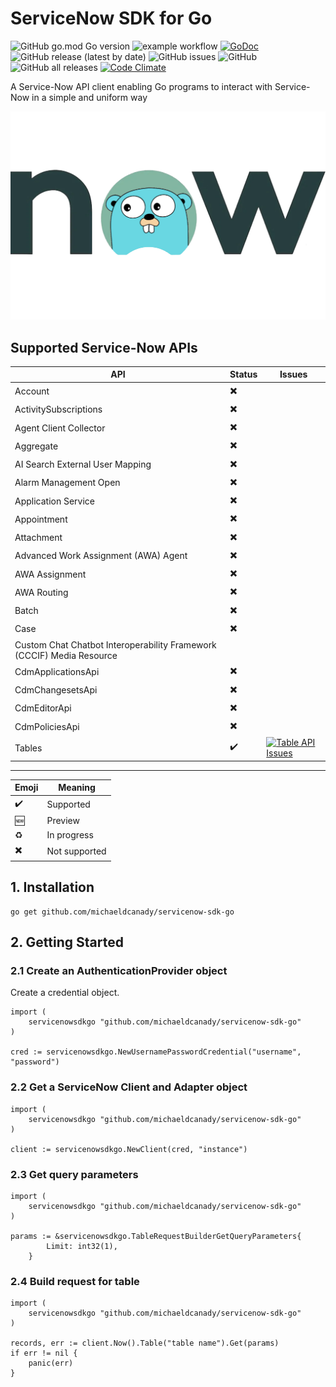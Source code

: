 # ServiceNow SDK for Go

![GitHub go.mod Go version](https://img.shields.io/github/go-mod/go-version/michaeldcanady/servicenow-sdk-go?style=plastic)
![example workflow](https://github.com/michaeldcanady/servicenow-sdk-go/actions/workflows/go.yml/badge.svg)
[![GoDoc](https://img.shields.io/static/v1?style=plastic&label=godoc&message=reference&color=blue)](https://pkg.go.dev/github.com/michaeldcanady/servicenow-sdk-go)
![GitHub release (latest by date)](https://img.shields.io/github/v/release/michaeldcanady/servicenow-sdk-go?style=plastic)
![GitHub issues](https://img.shields.io/github/issues/michaeldcanady/servicenow-sdk-go?style=plastic)
![GitHub](https://img.shields.io/github/license/michaeldcanady/servicenow-sdk-go?style=plastic)
![GitHub all releases](https://img.shields.io/github/downloads/michaeldcanady/servicenow-sdk-go/total?style=plastic)
[![Code Climate](https://codeclimate.com/github/michaeldcanady/servicenow-sdk-go.svg)](https://codeclimate.com/github/michaeldcanady/servicenow-sdk-go)

A Service-Now API client enabling Go programs to interact with Service-Now in a simple and uniform way

![servicenow-sdk-go](.github/servicenow-sdk-go_logo.png)

## Supported Service-Now APIs

| API                                  | Status | Issues |
| ------------------------------------ | ------ | ------ |
| Account                              | ✖️     |        |
| ActivitySubscriptions                | ✖️     |        |
| Agent Client Collector               | ✖️     |        |
| Aggregate                            | ✖️     |        |
| AI Search External User Mapping      | ✖️     |        |
| Alarm Management Open                | ✖️     |        |
| Application Service                  | ✖️     |        |
| Appointment                          | ✖️     |        |
| Attachment                           | ✖️     |        |
| Advanced Work Assignment (AWA) Agent | ✖️     |        |
| AWA Assignment                       | ✖️     |        |
| AWA Routing                          | ✖️     |        |
| Batch                                | ✖️     |        |
| Case                                 | ✖️     |        |
| Custom Chat Chatbot Interoperability Framework (CCCIF) Media Resource |
| CdmApplicationsApi                   | ✖️     |        |
| CdmChangesetsApi                     | ✖️     |        |
| CdmEditorApi                         | ✖️     |        |
| CdmPoliciesApi                       | ✖️     |        |
| Tables                               | ✔️      | [![Table API Issues](https://img.shields.io/github/issues-raw/michaeldcanady/servicenow-sdk-go/table%20api?label=%20)](https://github.com/michaeldcanady/servicenow-sdk-go/labels/table%20api) |
---

| Emoji | Meaning       |
| ----- | ------------- |
| ✔️     | Supported     |
| 🆕     | Preview       |
| ♻️     | In progress   |
| ✖️     | Not supported |

## 1. Installation

```Shell
go get github.com/michaeldcanady/servicenow-sdk-go
```

## 2. Getting Started

### 2.1 Create an AuthenticationProvider object

Create a credential object.

```golang
import (
    servicenowsdkgo "github.com/michaeldcanady/servicenow-sdk-go"
)

cred := servicenowsdkgo.NewUsernamePasswordCredential("username", "password")
```

### 2.2 Get a ServiceNow Client and Adapter object

```golang
import (
    servicenowsdkgo "github.com/michaeldcanady/servicenow-sdk-go"
)

client := servicenowsdkgo.NewClient(cred, "instance")
```

### 2.3 Get query parameters

```golang
import (
    servicenowsdkgo "github.com/michaeldcanady/servicenow-sdk-go"
)

params := &servicenowsdkgo.TableRequestBuilderGetQueryParameters{
		Limit: int32(1),
	}
```

### 2.4 Build request for table

```golang
import (
    servicenowsdkgo "github.com/michaeldcanady/servicenow-sdk-go"
)

records, err := client.Now().Table("table name").Get(params)
if err != nil {
    panic(err)
}
```
